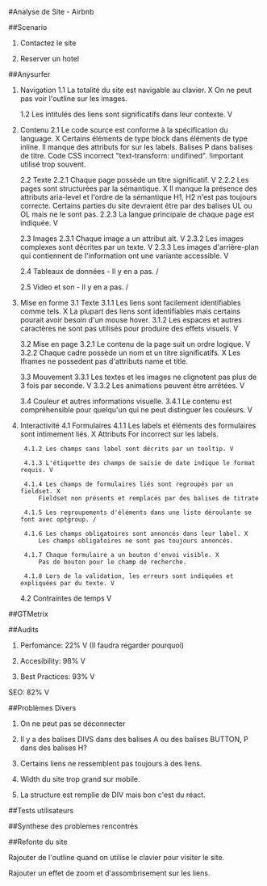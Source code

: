 #Analyse de Site - Airbnb

##Scenario

1. Contactez le site

2. Reserver un hotel

##Anysurfer

1. Navigation
 	1.1 La totalité du site est navigable au clavier. X
 		On ne peut pas voir l'outline sur les images. 

 	1.2 Les intitulés des liens sont significatifs dans leur contexte. V

2. Contenu
 	2.1 Le code source est conforme à la spécification du language. X
 		Certains éléments de type block dans éléments de type inline. Il manque des attributs for sur les labels. Balises P dans balises de titre. Code CSS incorrect "text-transform: undifined". !important utilisé trop souvent.

 	2.2 Texte
 		2.2.1 Chaque page possède un titre significatif. V
 		2.2.2 Les pages sont structurées par la sémantique. X
 			Il manque la présence des attributs aria-level et l'ordre de la sémantique H1, H2 n'est pas toujours correcte. Certains parties du site devraient être par des balises UL ou OL mais ne le sont pas. 
 		2.2.3 La langue principale de chaque page est indiquée. V

 	2.3 Images
 		2.3.1 Chaque image a un attribut alt. V
 		2.3.2 Les images complexes sont décrites par un texte. V
 		2.3.3 Les images d'arrière-plan qui contiennent de l'information ont une variante accessible. V

 	2.4 Tableaux de données - Il y en a pas. /

 	2.5 Video et son - Il y en a pas. /

3. Mise en forme
	3.1 Texte
		3.1.1 Les liens sont facilement identifiables comme tels. X
			La plupart des liens sont identifiables mais certains pourait avoir besoin d'un mouse hover. 
		3.1.2 Les espaces et autres caractères ne sont pas utilisés pour produire des effets visuels. V

	3.2 Mise en page
		3.2.1 Le contenu de la page suit un ordre logique. V
		3.2.2 Chaque cadre possède un nom et un titre significatifs. X
			Les Iframes ne possedent pas d'attributs name et title. 

	3.3 Mouvement
		3.3.1 Les textes et les images ne clignotent pas plus de 3 fois par seconde. V
		3.3.2 Les animations peuvent être arrêtées. V

	3.4 Couleur et autres informations visuelle.
		3.4.1 Le contenu est compréhensible pour quelqu'un qui ne peut distinguer les couleurs. V

4. Interactivité
	4.1 Formulaires
		4.1.1 Les labels et éléments des formulaires sont intimement liés. X
			Attributs For incorrect sur les labels. 

		4.1.2 Les champs sans label sont décrits par un tooltip. V

		4.1.3 L'étiquette des champs de saisie de date indique le format requis. V

		4.1.4 Les champs de formulaires liés sont regroupés par un fieldset. X 
			Fieldset non présents et remplacés par des balises de titrate 

		4.1.5 Les regroupements d'éléments dans une liste déroulante se font avec optgroup. /

		4.1.6 Les champs obligatoires sont annoncés dans leur label. X
			Les champs obligatoires ne sont pas toujours annoncés.

		4.1.7 Chaque formulaire a un bouton d'envoi visible. X
			Pas de bouton pour le champ de recherche.

		4.1.8 Lors de la validation, les erreurs sont indiquées et expliquées par du texte. V

	4.2 Contraintes de temps V

##GTMetrix

##Audits

1. Perfomance: 22% V
(Il faudra regarder pourquoi)

2. Accesibility: 98% V

3. Best Practices: 93% V

SEO: 82% V

##Problèmes Divers

1. On ne peut pas se déconnecter

2. Il y a des balises DIVS dans des balises A ou des balises BUTTON, P dans des balises H?

3. Certains liens ne ressemblent pas toujours à des liens.

4. Width du site trop grand sur mobile.

5. La structure est remplie de DIV mais bon c'est du réact.

##Tests utilisateurs

##Synthese des problemes rencontrés

##Refonte du site

Rajouter de l'outline quand on utilise le clavier pour visiter le site.

Rajouter un effet de zoom et d'assombrisement sur les liens.